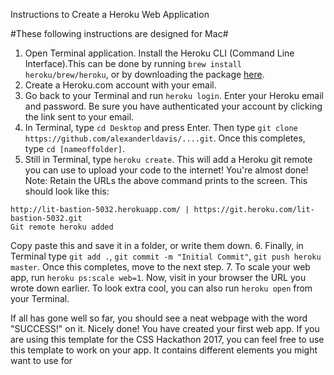 Instructions to Create a Heroku Web Application

#These following instructions are designed for Mac#

1. Open Terminal application. Install the Heroku CLI (Command Line Interface).This can be done by running `brew install heroku/brew/heroku`, or by downloading the package [here](https://cli-assets.heroku.com/heroku-cli/channels/stable/heroku-cli.pkg).
2. Create a Heroku.com account with your email.
3. Go back to your Terminal and run `heroku login`. Enter your Heroku email and password. Be sure you have authenticated your account by clicking the link sent to your email.
4. In Terminal, type `cd Desktop` and press Enter. Then type `git clone https://github.com/alexanderldavis/....git`. Once this completes, type `cd [nameoffolder]`.
5. Still in Terminal, type `heroku create`. This will add a Heroku git remote you can use to upload your code to the internet! You're almost done!
Note:
Retain the URLs the above command prints to the screen. This should look like this:
```
http://lit-bastion-5032.herokuapp.com/ | https://git.heroku.com/lit-bastion-5032.git
Git remote heroku added
```
Copy paste this and save it in a folder, or write them down.
6. Finally, in Terminal type `git add .`, `git commit -m "Initial Commit"`, `git push heroku master`. Once this completes, move to the next step.
7. To scale your web app, run `heroku ps:scale web=1`. Now, visit in your browser the URL you wrote down earlier. To look extra cool, you can also run `heroku open` from your Terminal.

If all has gone well so far, you should see a neat webpage with the word "SUCCESS!" on it.
Nicely done! You have created your first web app. If you are using this template for the CSS Hackathon 2017, you can feel free to use this template to work on your app. It contains different elements you might want to use for
